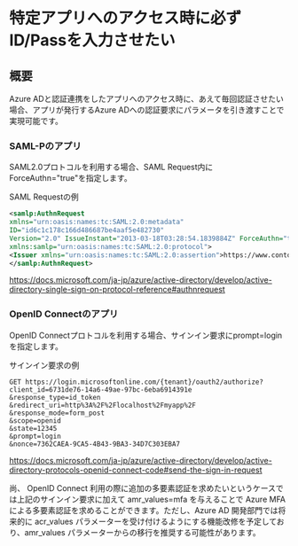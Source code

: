 # 特定アプリへのアクセス時に必ずID/Passを入力させたい

## 概要
Azure ADと認証連携をしたアプリへのアクセス時に、あえて毎回認証させたい場合、アプリが発行するAzure ADへの認証要求にパラメータを引き渡すことで実現可能です。

### SAML-Pのアプリ
SAML2.0プロトコルを利用する場合、SAML Request内にForceAuthn="true"を指定します。

SAML Requestの例
```XML
<samlp:AuthnRequest
xmlns="urn:oasis:names:tc:SAML:2.0:metadata"
ID="id6c1c178c166d486687be4aaf5e482730"
Version="2.0" IssueInstant="2013-03-18T03:28:54.1839884Z" ForceAuthn="true"
xmlns:samlp="urn:oasis:names:tc:SAML:2.0:protocol">
<Issuer xmlns="urn:oasis:names:tc:SAML:2.0:assertion">https://www.contoso.com</Issuer>
</samlp:AuthnRequest>
```

https://docs.microsoft.com/ja-jp/azure/active-directory/develop/active-directory-single-sign-on-protocol-reference#authnrequest


### OpenID Connectのアプリ
OpenID Connectプロトコルを利用する場合、サインイン要求にprompt=loginを指定します。

サインイン要求の例
```
GET https://login.microsoftonline.com/{tenant}/oauth2/authorize?
client_id=6731de76-14a6-49ae-97bc-6eba6914391e
&response_type=id_token
&redirect_uri=http%3A%2F%2Flocalhost%2Fmyapp%2F
&response_mode=form_post
&scope=openid
&state=12345
&prompt=login
&nonce=7362CAEA-9CA5-4B43-9BA3-34D7C303EBA7
```

https://docs.microsoft.com/ja-jp/azure/active-directory/develop/active-directory-protocols-openid-connect-code#send-the-sign-in-request

尚、 OpenID Connect 利用の際に追加の多要素認証を求めたいというケースでは上記のサインイン要求に加えて amr_values=mfa を与えることで Azure MFA による多要素認証を求めることができます。ただし、Azure AD 開発部門では将来的に acr_values パラメーターを受け付けるようにする機能改修を予定しており、amr_values パラメーターからの移行を推奨する可能性があります。
